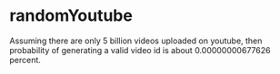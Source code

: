 # randomYoutube

Assuming there are only 5 billion videos uploaded on youtube, then probability of generating a valid video id is
about 0.00000000677626 percent.
